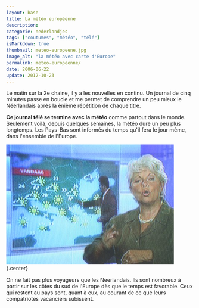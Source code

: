 ```yaml
---
layout: base
title: La météo européenne
description: 
categorie: nederlandjes
tags: ["coutumes", "météo", "télé"]
isMarkdown: true
thumbnail: meteo-europeene.jpg
image_alt: "la météo avec carte d'Europe"
permalink: meteo-europeenne/
date: 2006-06-22
update: 2012-10-23
---
```




Le matin sur la 2e chaine, il y a les nouvelles en continu. Un journal de cinq minutes passe en boucle et me permet de comprendre un peu mieux le Néerlandais après la ènième répétition de chaque titre. 

**Ce journal télé se termine avec la météo** comme partout dans le monde. Seulement voilà, depuis quelques semaines, la météo dure un peu plus longtemps. Les Pays-Bas sont informés du temps qu'il fera le jour même, dans l'ensemble de l'Europe.

![la météo avec carte d'Europe](meteo-europeene.jpg){.center}

On ne fait pas plus voyageurs que les Neerlandais. Ils sont nombreux à partir sur les côtes du sud de l'Europe dès que le temps est favorable. Ceux qui restent au pays sont, quant à eux, au courant de ce que leurs compatriotes vacanciers subissent.
